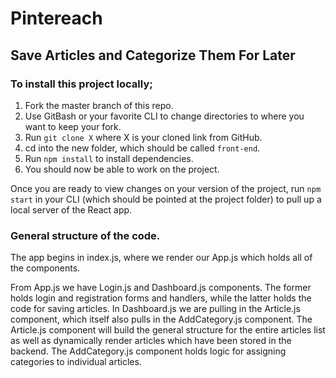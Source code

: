 # Pintereach
## Save Articles and Categorize Them For Later

### To install this project locally;

1. Fork the master branch of this repo.
1. Use GitBash or your favorite CLI to change directories to where you want to keep your fork.
1. Run `git clone X` where X is your cloned link from GitHub.
1. cd into the new folder, which should be called `front-end`.
1. Run `npm install` to install dependencies.
1. You should now be able to work on the project.

Once you are ready to view changes on your version of the project, run `npm start` in your CLI (which should be pointed at the project folder) to pull up a local server of the React app.

### General structure of the code.
The app begins in index.js, where we render our App.js which holds all of the components.

From App.js we have Login.js and Dashboard.js components. The former holds login and registration forms and handlers, while the latter holds the code for saving articles. In Dashboard.js we are pulling in the Article.js component, which itself also pulls in the AddCategory.js component.
The Article.js component will build the general structure for the entire articles list as well as dynamically render articles which have been stored in the backend. The AddCategory.js component holds logic for assigning categories to individual articles.

